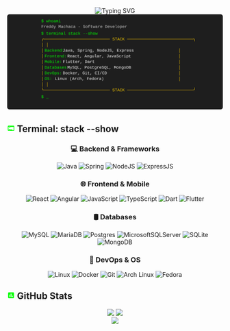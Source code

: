 <div align="center">
  <img src="https://readme-typing-svg.herokuapp.com?font=JetBrains+Mono&size=35&duration=3000&color=00FF00&center=true&vCenter=true&width=600&lines=Terminal+%24+whoami;Software+Developer;Linux+Enthusiast;Full+Stack+Engineer" alt="Typing SVG" />
</div>

<div align="center">
  <img src="./assets/terminal-commands.svg" alt="Terminal Commands" />
</div>

## <img src="./assets/terminal.svg" width="18"/> Terminal: stack --show

<div align="center">
  <h3>💻 Backend & Frameworks</h3>
  <img src="https://img.shields.io/badge/java-%23ED8B00.svg?style=for-the-badge&logo=openjdk&logoColor=white" alt="Java"/>
  <img src="https://img.shields.io/badge/spring-%236DB33F.svg?style=for-the-badge&logo=spring&logoColor=white" alt="Spring"/>
  <img src="https://img.shields.io/badge/Node.js-339933?style=for-the-badge&logo=nodedotjs&logoColor=white" alt="NodeJS"/>
  <img src="https://img.shields.io/badge/Express.js-000000?style=for-the-badge&logo=express&logoColor=white" alt="ExpressJS"/>
  
  
  <h3>🌐 Frontend & Mobile</h3>
  <img src="https://img.shields.io/badge/React-20232A?style=for-the-badge&logo=react&logoColor=61DAFB" alt="React"/>
  <img src="https://img.shields.io/badge/Angular-DD0031?style=for-the-badge&logo=angular&logoColor=white" alt="Angular"/>
  <img src="https://img.shields.io/badge/JavaScript-F7DF1E?style=for-the-badge&logo=javascript&logoColor=black" alt="JavaScript"/>
  <img src="https://img.shields.io/badge/TypeScript-007ACC?style=for-the-badge&logo=typescript&logoColor=white" alt="TypeScript"/>
  <img src="https://img.shields.io/badge/dart-%230175C2.svg?style=for-the-badge&logo=dart&logoColor=white" alt="Dart"/>
  <img src="https://img.shields.io/badge/Flutter-%2302569B.svg?style=for-the-badge&logo=Flutter&logoColor=white" alt="Flutter"/>
  
  <h3>🛢️ Databases</h3>
  <img src="https://img.shields.io/badge/MySQL-005C84?style=for-the-badge&logo=mysql&logoColor=white" alt="MySQL"/>
  <img src="https://img.shields.io/badge/MariaDB-003545?style=for-the-badge&logo=mariadb&logoColor=white" alt="MariaDB"/>
  <img src="https://img.shields.io/badge/postgres-%23316192.svg?style=for-the-badge&logo=postgresql&logoColor=white" alt="Postgres"/>
  <img src="https://img.shields.io/badge/Microsoft%20SQL%20Server-CC2927?style=for-the-badge&logo=microsoft%20sql%20server&logoColor=white" alt="MicrosoftSQLServer"/>
  <img src="https://img.shields.io/badge/sqlite-%2307405e.svg?style=for-the-badge&logo=sqlite&logoColor=white" alt="SQLite"/>
  <img src="https://img.shields.io/badge/MongoDB-4EA94B?style=for-the-badge&logo=mongodb&logoColor=white" alt="MongoDB"/>
  
  <h3>🐧 DevOps & OS</h3>
  <img src="https://img.shields.io/badge/Linux-FCC624?style=for-the-badge&logo=linux&logoColor=black" alt="Linux"/>
  <img src="https://img.shields.io/badge/Docker-2CA5E0?style=for-the-badge&logo=docker&logoColor=white" alt="Docker"/>
  <img src="https://img.shields.io/badge/GIT-E44C30?style=for-the-badge&logo=git&logoColor=white" alt="Git"/>
  <img src="https://img.shields.io/badge/Arch_Linux-1793D1?style=for-the-badge&logo=arch-linux&logoColor=white" alt="Arch Linux"/>
  <img src="https://img.shields.io/badge/Fedora-294172?style=for-the-badge&logo=fedora&logoColor=white" alt="Fedora"/>
</div>

## <img src="./assets/stats.svg" width="18"/> GitHub Stats

<div align="center">
  <picture>
    <source 
      srcset="https://github-readme-stats.vercel.app/api?username=FreddyMachaca&show_icons=true&theme=radical&bg_color=00000000&text_color=00FF00&icon_color=FD428E&title_color=00FF00&hide_border=true"
      media="(prefers-color-scheme: dark)"
    />
    <source
      srcset="https://github-readme-stats.vercel.app/api?username=FreddyMachaca&show_icons=true&theme=default"
      media="(prefers-color-scheme: light), (prefers-color-scheme: no-preference)"
    />
    <img height="180em" src="https://github-readme-stats.vercel.app/api?username=FreddyMachaca&show_icons=true&theme=radical&bg_color=00000000&text_color=00FF00&icon_color=FD428E&title_color=00FF00&hide_border=true" />
  </picture>
  <picture>
    <source 
      srcset="https://github-readme-stats.vercel.app/api/top-langs/?username=FreddyMachaca&layout=compact&theme=radical&bg_color=00000000&text_color=00FF00&icon_color=FD428E&title_color=00FF00&hide_border=true"
      media="(prefers-color-scheme: dark)"
    />
    <source
      srcset="https://github-readme-stats.vercel.app/api/top-langs/?username=FreddyMachaca&layout=compact&theme=default"
      media="(prefers-color-scheme: light), (prefers-color-scheme: no-preference)"
    />
    <img height="180em" src="https://github-readme-stats.vercel.app/api/top-langs/?username=FreddyMachaca&layout=compact&theme=radical&bg_color=00000000&text_color=00FF00&icon_color=FD428E&title_color=00FF00&hide_border=true" />
  </picture>
</div>

<div align="center">
  <picture>
    <source 
      srcset="https://github-readme-streak-stats.herokuapp.com/?user=FreddyMachaca&theme=radical&background=00000000&ring=00FF00&fire=FD428E&currStreakNum=00FF00&sideNums=00FF00&currStreakLabel=00FF00&sideLabels=00FF00&dates=A9FEF7&hide_border=true"
      media="(prefers-color-scheme: dark)"
    />
    <source
      srcset="https://github-readme-streak-stats.herokuapp.com/?user=FreddyMachaca&theme=default"
      media="(prefers-color-scheme: light), (prefers-color-scheme: no-preference)"
    />
    <img src="https://github-readme-streak-stats.herokuapp.com/?user=FreddyMachaca&theme=radical&background=00000000&ring=00FF00&fire=FD428E&currStreakNum=00FF00&sideNums=00FF00&currStreakLabel=00FF00&sideLabels=00FF00&dates=A9FEF7&hide_border=true" />
  </picture>
</div>